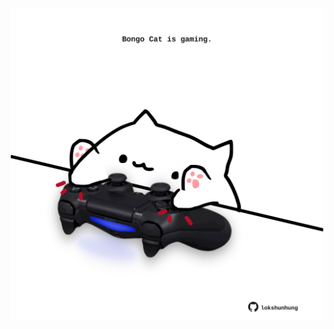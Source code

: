 <!-- built at 15/01/2023, 09:01:01 UTC -->
<p align="center">
  <img width="500" height="500" src="./ReadmeImage.svg">
</p>
